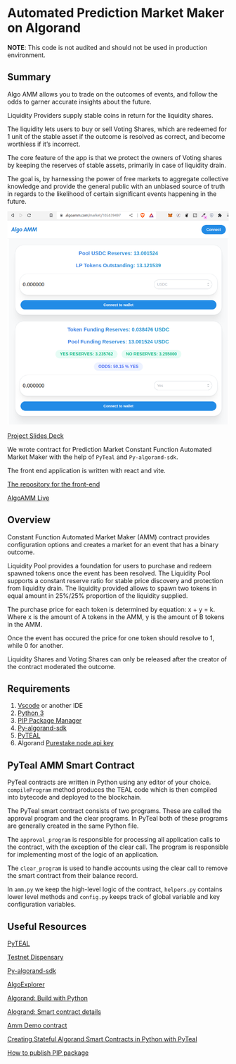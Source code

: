 # Automated Prediction Market Maker on Algorand

**NOTE**: This code is not audited and should not be used in production environment.

## Summary

Algo AMM allows you to trade on the outcomes of events, and follow the odds to garner accurate insights about the future.

Liquidity Providers supply stable coins in return for the liquidity shares.

The liquidity lets users to buy or sell Voting Shares, which are redeemed for 1 unit of the stable asset if the outcome is resolved as correct, and become worthless if it’s incorrect.

The core feature of the app is that we protect the owners of Voting shares by keeping the reserves of stable assets, primarily in case of liquidity drain.

The goal is, by harnessing the power of free markets to aggregate collective knowledge and provide the general public with an unbiased source of truth in regards to the likelihood of certain significant events happening in the future.

![Automated Market Maker](/assets/AMM.png)

[Project Slides Deck](https://docs.google.com/presentation/d/1FBchISurC6Fsy-iEkmQ4gggEs7i6D4pRHab8gwOEyqk/edit?usp=sharing)

We wrote contract for Prediction Market Constant Function Automated Market Maker with the help of `PyTeal` and `Py-algorand-sdk`.

The front end application is written with react and vite.

[The repository for the front-end](https://github.com/dspytdao/algo-amm-frontend)

[AlgoAMM Live](https://algoamm.com)

## Overview

Constant Function Automated Market Maker (AMM) contract provides configuration options and creates a market for an event that has a binary outcome.

Liquidity Pool provides a foundation for users to purchase and redeem spawned tokens once the event has been resolved. The Liquidity Pool supports a constant reserve ratio for stable price discovery and protection from liquidity drain. The liquidity provided allows to spawn two tokens in equal amount in 25%/25% proportion of the liquidity supplied.

The purchase price for each token is determined by equation: x + y = k. Where x is the amount of A tokens in the AMM, y is the amount of B tokens in the AMM.

Once the event has occured the price for one token should resolve to 1, while 0 for another.

Liquidity Shares and Voting Shares can only be released after the creator of the contract moderated the outcome.

## Requirements

1. [Vscode](https://code.visualstudio.com/) or another IDE
2. [Python 3](https://www.python.org/downloads/)
3. [PIP Package Manager](https://pip.pypa.io/en/stable/)
4. [Py-algorand-sdk](https://py-algorand-sdk.readthedocs.io/en/latest/index.html)
5. [PyTEAL](https://pyteal.readthedocs.io/en/stable/installation.html)
6. Algorand [Purestake node api key](https://developer.purestake.io/)

## PyTeal AMM Smart Contract

PyTeal contracts are written in Python using any editor of your choice. `compileProgram` method produces the TEAL code which is then compiled into bytecode and deployed to the blockchain.

The PyTeal smart contract consists of two programs. These are called the approval program and the clear programs. In PyTeal both of these programs are generally created in the same Python file.

The `approval_program` is responsible for processing all application calls to the contract, with the exception of the clear call. The program is responsible for implementing most of the logic of an application.

The `clear_program` is used to handle accounts using the clear call to remove the smart contract from their balance record.

In `amm.py` we keep the high-level logic of the contract, `helpers.py` contains lower level methods and `config.py` keeps track of global variable and key configuration variables.

## Useful Resources

[PyTEAL](https://pyteal.readthedocs.io/en/stable/index.html)

[Testnet Dispensary](https://dispenser.testnet.aws.algodev.network/)

[Py-algorand-sdk](https://py-algorand-sdk.readthedocs.io/en/latest/index.html)

[AlgoExplorer](https://testnet.algoexplorer.io/address/)

[Algorand: Build with Python](https://developer.algorand.org/docs/get-started/dapps/pyteal/)

[Alogrand: Smart contract details](https://developer.algorand.org/docs/get-details/dapps/smart-contracts/apps/)

[Amm Demo contract](https://github.com/maks-ivanov/amm-demo/blob/main/amm/contracts/contracts.py)

[Creating Stateful Algorand Smart Contracts in Python with PyTeal](https://developer.algorand.org/articles/creating-stateful-algorand-smart-contracts-python-pyteal/)

[How to publish PIP package](https://shobhitgupta.medium.com/how-to-publish-your-own-pip-package-560bde836b17)
